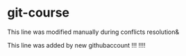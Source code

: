 # git-course
This line was modified manually during conflicts resolution&

This line was added by new githubaccount !!! !!!!